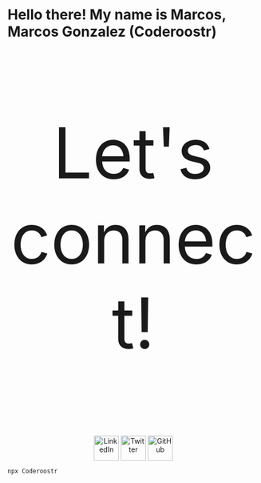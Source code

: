 # Hello there! My name is Marcos, Marcos Gonzalez (Coderoostr)

<p align="center" style="font-size: 10em">
  Let's connect!
</p>
<p align="center">
<a href="https://linkedin.com/in/Coderoostr" target="blank"><img align="center" src="https://upload.wikimedia.org/wikipedia/commons/thumb/8/81/LinkedIn_icon.svg/480px-LinkedIn_icon.svg.png" alt="LinkedIn" width="50" /></a>
<a href="https://twitter.com/Coderoostr" target="blank"><img align="center" src="https://upload.wikimedia.org/wikipedia/commons/thumb/4/4f/Twitter-logo.svg/512px-Twitter-logo.svg.png" alt="Twitter" width="50" /></a>
<a href="https://github.com/Coderoostr" target="blank"><img align="center" src="https://upload.wikimedia.org/wikipedia/commons/9/91/Octicons-mark-github.svg" alt="GitHub" width="50" /></a>
</p>

```bash
npx Coderoostr
```
